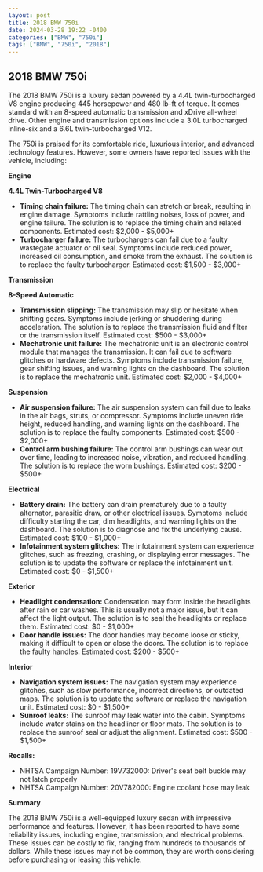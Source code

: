 ```yaml
---
layout: post
title: 2018 BMW 750i
date: 2024-03-28 19:22 -0400
categories: ["BMW", "750i"]
tags: ["BMW", "750i", "2018"]
---
```

## 2018 BMW 750i

The 2018 BMW 750i is a luxury sedan powered by a 4.4L twin-turbocharged V8 engine producing 445 horsepower and 480 lb-ft of torque. It comes standard with an 8-speed automatic transmission and xDrive all-wheel drive. Other engine and transmission options include a 3.0L turbocharged inline-six and a 6.6L twin-turbocharged V12.

The 750i is praised for its comfortable ride, luxurious interior, and advanced technology features. However, some owners have reported issues with the vehicle, including:

**Engine**

**4.4L Twin-Turbocharged V8**

- **Timing chain failure:** The timing chain can stretch or break, resulting in engine damage. Symptoms include rattling noises, loss of power, and engine failure. The solution is to replace the timing chain and related components. Estimated cost: $2,000 - $5,000+
- **Turbocharger failure:** The turbochargers can fail due to a faulty wastegate actuator or oil seal. Symptoms include reduced power, increased oil consumption, and smoke from the exhaust. The solution is to replace the faulty turbocharger. Estimated cost: $1,500 - $3,000+

**Transmission**

**8-Speed Automatic**

- **Transmission slipping:** The transmission may slip or hesitate when shifting gears. Symptoms include jerking or shuddering during acceleration. The solution is to replace the transmission fluid and filter or the transmission itself. Estimated cost: $500 - $3,000+
- **Mechatronic unit failure:** The mechatronic unit is an electronic control module that manages the transmission. It can fail due to software glitches or hardware defects. Symptoms include transmission failure, gear shifting issues, and warning lights on the dashboard. The solution is to replace the mechatronic unit. Estimated cost: $2,000 - $4,000+

**Suspension**

- **Air suspension failure:** The air suspension system can fail due to leaks in the air bags, struts, or compressor. Symptoms include uneven ride height, reduced handling, and warning lights on the dashboard. The solution is to replace the faulty components. Estimated cost: $500 - $2,000+
- **Control arm bushing failure:** The control arm bushings can wear out over time, leading to increased noise, vibration, and reduced handling. The solution is to replace the worn bushings. Estimated cost: $200 - $500+

**Electrical**

- **Battery drain:** The battery can drain prematurely due to a faulty alternator, parasitic draw, or other electrical issues. Symptoms include difficulty starting the car, dim headlights, and warning lights on the dashboard. The solution is to diagnose and fix the underlying cause. Estimated cost: $100 - $1,000+
- **Infotainment system glitches:** The infotainment system can experience glitches, such as freezing, crashing, or displaying error messages. The solution is to update the software or replace the infotainment unit. Estimated cost: $0 - $1,500+

**Exterior**

- **Headlight condensation:** Condensation may form inside the headlights after rain or car washes. This is usually not a major issue, but it can affect the light output. The solution is to seal the headlights or replace them. Estimated cost: $0 - $1,000+
- **Door handle issues:** The door handles may become loose or sticky, making it difficult to open or close the doors. The solution is to replace the faulty handles. Estimated cost: $200 - $500+

**Interior**

- **Navigation system issues:** The navigation system may experience glitches, such as slow performance, incorrect directions, or outdated maps. The solution is to update the software or replace the navigation unit. Estimated cost: $0 - $1,500+
- **Sunroof leaks:** The sunroof may leak water into the cabin. Symptoms include water stains on the headliner or floor mats. The solution is to replace the sunroof seal or adjust the alignment. Estimated cost: $500 - $1,500+

**Recalls:**

- NHTSA Campaign Number: 19V732000: Driver's seat belt buckle may not latch properly
- NHTSA Campaign Number: 20V782000: Engine coolant hose may leak

**Summary**

The 2018 BMW 750i is a well-equipped luxury sedan with impressive performance and features. However, it has been reported to have some reliability issues, including engine, transmission, and electrical problems. These issues can be costly to fix, ranging from hundreds to thousands of dollars. While these issues may not be common, they are worth considering before purchasing or leasing this vehicle.
